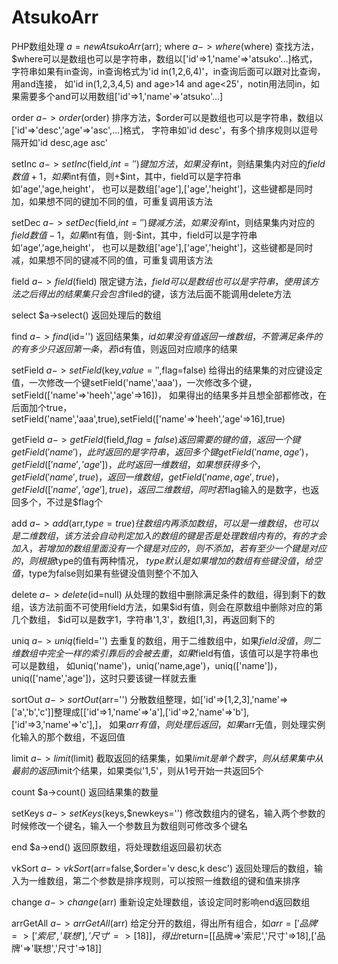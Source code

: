 # AtsukoArr
PHP数组处理
$a=new AtsukoArr($arr);
where
$a->where($where)
查找方法，$where可以是数组也可以是字符串，数组以['id'=>1,'name'=>'atsuko'...]格式，
字符串如果有in查询，in查询格式为'id in(1,2,6,4)'，in查询后面可以跟对比查询，用and连接，
如'id in(1,2,3,4,5) and age>14 and age<25'，notin用法同in，如果需要多个and可以用数组['id'=>1,'name'=>'atsuko'...]

order
$a->order($order)
排序方法，$order可以是数组也可以是字符串，数组以['id'=>'desc','age'=>'asc',...]格式，
字符串如'id desc'，有多个排序规则以逗号隔开如'id desc,age asc'

setInc
$a->setInc($field,$int='')
键加方法，如果没有$int，则结果集内对应的$field数值+1，如果$int有值，则+$int，其中，field可以是字符串如'age','age,height'，
也可以是数组['age'],['age','height']，这些键都是同时加，如果想不同的键加不同的值，可重复调用该方法

setDec
$a->setDec($field,$int='')
键减方法，如果没有$int，则结果集内对应的$field数值-1，如果$int有值，则-$int，其中，field可以是字符串如'age','age,height'，
也可以是数组['age'],['age','height']，这些键都是同时减，如果想不同的键减不同的值，可重复调用该方法

field
$a->field($field)
限定键方法，$field可以是数组也可以是字符串，使用该方法之后得出的结果集只会包含$filed的键，该方法后面不能调用delete方法

select
$a->select()
返回处理后的数组

find
$a->find($id='')
返回结果集，$id如果没有值返回一维数组，不管满足条件的的有多少只返回第一条，若$id有值，则返回对应顺序的结果

setField
$a->setField($key,$value='',$flag=false)
给得出的结果集的对应键设定值，一次修改一个键setField('name','aaa')，一次修改多个键，setField(['name'=>'heeh','age'=>16])，
如果得出的结果多并且想全部都修改，在后面加个true，setField('name','aaa',true),setField(['name'=>'heeh','age'=>16],true)

getField
$a->getField($field,$flag=false)
返回需要的键的值，返回一个键getField('name')，此时返回的是字符串，返回多个键getField('name,age')，getField(['name','age'])，
此时返回一维数组，如果想获得多个，getField('name',true)，返回一维数组，getField('name,age',true)，getField(['name','age'],true)，
返回二维数组，同时若$flag输入的是数字，也返回多个，不过是$flag个

add
$a->add($arr,$type=true)
往数组内再添加数组，可以是一维数组，也可以是二维数组，该方法会自动判定加入的数组的键是否是处理数组内有的，有的才会加入，
若增加的数组里面没有一个键是对应的，则不添加，若有至少一个键是对应的，则根据$type的值有两种情况，
$type默认是如果增加的数组有些键没值，给空值，$type为false则如果有些键没值则整个不加入

delete
$a->delete($id=null)
从处理的数组中删除满足条件的数组，得到剩下的数组，该方法前面不可使用field方法，如果$id有值，则会在原数组中删除对应的第几个数组，
$id可以是数字1，字符串'1,3'，数组[1,3]，再返回剩下的

uniq
$a->uniq($field='')
去重复的数组，用于二维数组中，如果$field没值，则二维数组中完全一样的索引靠后的会被去重，如果$field有值，该值可以是字符串也可以是数组，
如uniq('name')，uniq('name,age')，uniq(['name'])，uniq(['name','age'])，这时只要该键一样就去重

sortOut
$a->sortOut($arr='')
分散数组整理，如['id'=>[1,2,3],'name'=>['a','b','c']]整理成[['id'=>1,'name'=>'a'],['id'=>2,'name'=>'b'],['id'=>3,'name'=>'c'],]，
如果$arr有值，则处理后返回，如果$arr无值，则处理实例化输入的那个数组，不返回值

limit
$a->limit($limit)
截取返回的结果集，如果$limit是单个数字，则从结果集中从最前的返回$limit个结果，如果类似'1,5'，则从1号开始一共返回5个

count
$a->count()
返回结果集的数量

setKeys
$a->setKeys($keys,$newkeys='')
修改数组内的键名，输入两个参数的时候修改一个键名，输入一个参数且为数组则可修改多个键名

end
$a->end()
返回原数组，将处理数组返回最初状态

vkSort
$a->vkSort($arr=false,$order='v desc,k desc')
返回处理后的数组，输入为一维数组，第二个参数是排序规则，可以按照一维数组的键和值来排序

change
$a->change($arr)
重新设定处理数组，该设定同时影响end返回数组

arrGetAll
$a->arrGetAll($arr)
给定分开的数组，得出所有组合，如$arr=['品牌'=>['索尼','联想'],'尺寸'=>[18]]，得出$return=[[品牌=>'索尼','尺寸'=>18],['品牌'=>'联想','尺寸'=>18]]